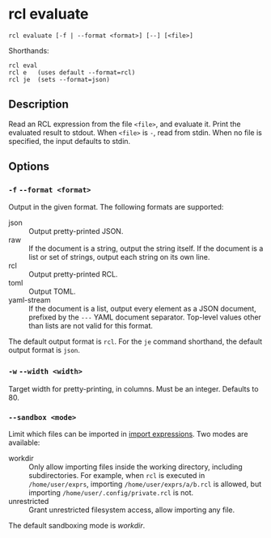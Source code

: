 # rcl evaluate

    rcl evaluate [-f | --format <format>] [--] [<file>]

Shorthands:

    rcl eval
    rcl e   (uses default --format=rcl)
    rcl je  (sets --format=json)

## Description

Read an <abbr>RCL</abbr> expression from the file `<file>`, and evaluate it.
Print the evaluated result to stdout. When `<file>` is `-`, read from stdin.
When no file is specified, the input defaults to stdin.

## Options

### `-f` `--format <format>`

Output in the given format. The following formats are supported:

<dl>
  <dt>json</dt>
  <dd>Output pretty-printed <abbr>JSON</abbr>.</dd>

  <dt>raw</dt>
  <dd>If the document is a string, output the string itself. If the document is
  a list or set of strings, output each string on its own line.</dd>

  <dt>rcl</dt>
  <dd>Output pretty-printed <abbr>RCL</abbr>.</dd>

  <dt>toml</dt>
  <dd>Output <abbr>TOML</abbr>.</dd>

  <dt>yaml-stream</dt>
  <dd>If the document is a list, output every element as a <abbr>JSON</abbr>
  document, prefixed by the <code>---</code> <abbr>YAML</abbr> document
  separator. Top-level values other than lists are not valid for this format.</dd>
</dl>

The default output format is `rcl`. For the `je` command shorthand, the default
output format is `json`.

### `-w` `--width <width>`

Target width for pretty-printing, in columns. Must be an integer. Defaults to 80.

### `--sandbox <mode>`

Limit which files can be imported in [import expressions](imports.md#security).
Two modes are available:

<dl>
  <dt>workdir</dt>
  <dd>Only allow importing files inside the working directory, including
  subdirectories. For example, when <code>rcl</code> is executed in
  <code>/home/user/exprs</code>, importing <code>/home/user/exprs/a/b.rcl</code>
  is allowed, but importing <code>/home/user/.config/private.rcl</code> is not.
  </dd>
  <dt>unrestricted</dt>
  <dd>Grant unrestricted filesystem access, allow importing any file.</dd>
</dl>

The default sandboxing mode is _workdir_.
